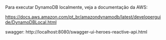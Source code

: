 Para executar DynamoDB localmente, veja a documentação da AWS:

https://docs.aws.amazon.com/pt_br/amazondynamodb/latest/developerguide/DynamoDBLocal.html


swagger: http://localhost:8080/swagger-ui-heroes-reactive-api.html
